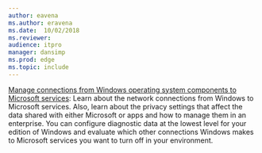```yaml
---
author: eavena
ms.author: eravena
ms.date:  10/02/2018
ms.reviewer: 
audience: itpromanager: dansimp
ms.prod: edge
ms.topic: include
---
```


[Manage connections from Windows operating system components to Microsoft services](/windows/configuration/manage-connections-from-windows-operating-system-components-to-microsoft-services): Learn about the network connections from Windows to Microsoft services. Also, learn about the privacy settings that affect the data shared with either Microsoft or apps and how to manage them in an enterprise. You can configure diagnostic data at the lowest level for your edition of Windows and evaluate which other connections Windows makes to Microsoft services you want to turn off in your environment.